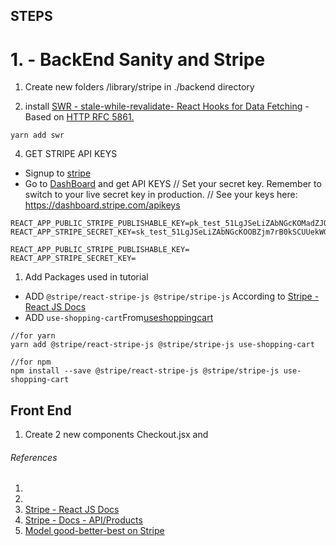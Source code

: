 ## STEPS 

# 1. - BackEnd Sanity and Stripe
1. Create new folders /library/stripe in ./backend directory


2. install  [SWR - stale-while-revalidate- React Hooks for Data Fetching](https://swr.vercel.app/)
-Based on [ HTTP RFC 5861.](https://www.rfc-editor.org/rfc/rfc5861)
 ```
 yarn add swr
 ```

4. GET STRIPE API KEYS
- Signup to [stripe](https://stripe.com/)
- Go to [DashBoard](https://dashboard.stripe.com/) and get API KEYS
// Set your secret key. Remember to switch to your live secret key in production.
// See your keys here: https://dashboard.stripe.com/apikeys
```
REACT_APP_PUBLIC_STRIPE_PUBLISHABLE_KEY=pk_test_51LgJSeLiZAbNGcKOMadZJOspum1fTo7lwDrH1zcM69l7MvRic1VItzVLqxZileiDujlFfpawsTA2kdn9FQsQWzkm00LU4GfvIR
REACT_APP_STRIPE_SECRET_KEY=sk_test_51LgJSeLiZAbNGcKOOBZjm7rB0kSCUUekWGKy9B0jiWTZ38dIxXrvTtp8Lxclo33OXlyHFBNbqjpKzP0EZIAtgFae00wtpW5eAz
```

```
REACT_APP_PUBLIC_STRIPE_PUBLISHABLE_KEY=
REACT_APP_STRIPE_SECRET_KEY=
```


1. Add Packages used in tutorial
- ADD 
```@stripe/react-stripe-js @stripe/stripe-js``` According to [Stripe - React JS Docs ](https://stripe.com/docs/stripe-js/react)
- ADD ```use-shopping-cart```From[useshoppingcart](https://useshoppingcart.com/)

```
//for yarn
yarn add @stripe/react-stripe-js @stripe/stripe-js use-shopping-cart

//for npm 
npm install --save @stripe/react-stripe-js @stripe/stripe-js use-shopping-cart
```













## Front End 

1. Create 2 new components Checkout.jsx and 






























###### References
1. [](https://www.sanity.io/guides/building-ecommerce-sites-with-the-stripe-api)
2. [](https://useshoppingcart.com/)
3. [Stripe - React JS Docs ](https://stripe.com/docs/stripe-js/react)
4. [Stripe - Docs - API/Products](https://stripe.com/docs/api/products)
5. [Model good-better-best on Stripe ](https://stripe.com/docs/products-prices/pricing-models)